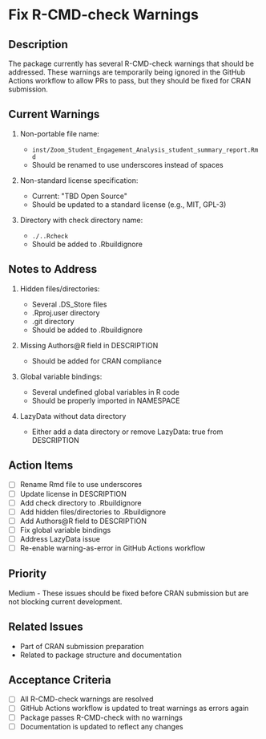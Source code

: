 # Fix R-CMD-check Warnings

## Description
The package currently has several R-CMD-check warnings that should be addressed. These warnings are temporarily being ignored in the GitHub Actions workflow to allow PRs to pass, but they should be fixed for CRAN submission.

## Current Warnings
1. Non-portable file name:
   - `inst/Zoom_Student_Engagement_Analysis_student_summary_report.Rmd`
   - Should be renamed to use underscores instead of spaces

2. Non-standard license specification:
   - Current: "TBD Open Source"
   - Should be updated to a standard license (e.g., MIT, GPL-3)

3. Directory with check directory name:
   - `./..Rcheck`
   - Should be added to .Rbuildignore

## Notes to Address
1. Hidden files/directories:
   - Several .DS_Store files
   - .Rproj.user directory
   - .git directory
   - Should be added to .Rbuildignore

2. Missing Authors@R field in DESCRIPTION
   - Should be added for CRAN compliance

3. Global variable bindings:
   - Several undefined global variables in R code
   - Should be properly imported in NAMESPACE

4. LazyData without data directory
   - Either add a data directory or remove LazyData: true from DESCRIPTION

## Action Items
- [ ] Rename Rmd file to use underscores
- [ ] Update license in DESCRIPTION
- [ ] Add check directory to .Rbuildignore
- [ ] Add hidden files/directories to .Rbuildignore
- [ ] Add Authors@R field to DESCRIPTION
- [ ] Fix global variable bindings
- [ ] Address LazyData issue
- [ ] Re-enable warning-as-error in GitHub Actions workflow

## Priority
Medium - These issues should be fixed before CRAN submission but are not blocking current development.

## Related Issues
- Part of CRAN submission preparation
- Related to package structure and documentation

## Acceptance Criteria
- [ ] All R-CMD-check warnings are resolved
- [ ] GitHub Actions workflow is updated to treat warnings as errors again
- [ ] Package passes R-CMD-check with no warnings
- [ ] Documentation is updated to reflect any changes 